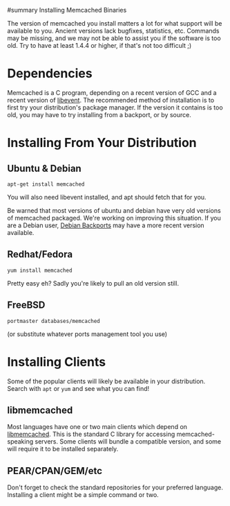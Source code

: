 ﻿#summary Installing Memcached Binaries



The version of memcached you install matters a lot for what support will be available to you. Ancient versions lack bugfixes, statistics, etc. Commands may be missing, and we may not be able to assist you if the software is too old. Try to have at least 1.4.4 or higher, if that's not too difficult ;)

# Dependencies #

Memcached is a C program, depending on a recent version of GCC and a recent version of [libevent](http://www.monkey.org/~provos/libevent/). The recommended method of installation is to first try your distribution's package manager. If the version it contains is too old, you may have to try installing from a backport, or by source.

# Installing From Your Distribution #

## Ubuntu & Debian ##
```
apt-get install memcached
```

You will also need libevent installed, and apt should fetch that for you.

Be warned that most versions of ubuntu and debian have very old versions of memcached packaged. We're working on improving this situation. If you are a Debian user, [Debian Backports](http://backports.org) may have a more recent version available.

## Redhat/Fedora ##
```
yum install memcached
```

Pretty easy eh? Sadly you're likely to pull an old version still.

## FreeBSD ##

```
portmaster databases/memcached
```

(or substitute whatever ports management tool you use)

# Installing Clients #

Some of the popular clients will likely be available in your distribution. Search with `apt` or `yum` and see what you can find!

## libmemcached ##

Most languages have one or two main clients which depend on [libmemcached](http://libmemcached.org). This is the standard C library for accessing memcached-speaking servers. Some clients will bundle a compatible version, and some will require it to be installed separately.

## PEAR/CPAN/GEM/etc ##

Don't forget to check the standard repositories for your preferred language. Installing a client might be a simple command or two.